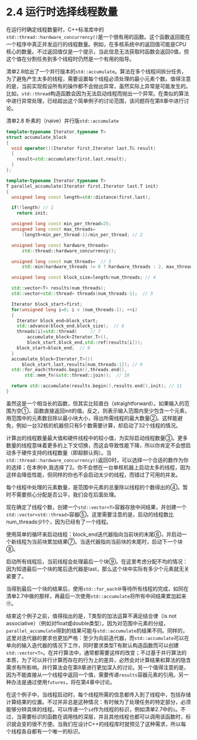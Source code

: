 # 2.4 运行时选择线程数量

在运行时确定线程数量时，C++标准库中的`std::thread::hardware_concurrency()`是一个很有用的函数。这个函数返回能在一个程序中真正并发运行的线程数量。例如，在多核系统中的返回值可能是CPU核心的数量。不过返回值仅是一个提示，当此信息无法获取时函数会返回0值，但这个值在分割任务到多个线程时仍然是一个有用的指导。

清单2.8给出了一个并行版本的`std::accumulate`。算法在多个线程间拆分任务，为了避免产生太多的线程，需要设置每个线程必须处理的最小元素个数。值得注意的是，当前实现假设所有的操作都不会抛出异常，虽然实际上异常是可能发生的。比如，`std::thread`构造函数会因为无法启动线程而抛出一个异常。在类似的算法中进行异常处理，已经超出这个简单例子的讨论范围，该问题将在第8章中进行讨论。

清单2.8 朴素的（naive）并行版`std::accumulate`

```c++
template<typename Iterator,typename T>
struct accumulate_block
{
  void operator()(Iterator first,Iterator last,T& result)
  {
    result=std::accumulate(first,last,result);
  }
};

template<typename Iterator,typename T>
T parallel_accumulate(Iterator first,Iterator last,T init)
{
  unsigned long const length=std::distance(first,last);

  if(!length) // 1
    return init;

  unsigned long const min_per_thread=25;
  unsigned long const max_threads=
      (length+min_per_thread-1)/min_per_thread; // 2

  unsigned long const hardware_threads=
      std::thread::hardware_concurrency();

  unsigned long const num_threads=  // 3
      std::min(hardware_threads != 0 ? hardware_threads : 2, max_threads);

  unsigned long const block_size=length/num_threads; // 4

  std::vector<T> results(num_threads);
  std::vector<std::thread> threads(num_threads-1);  // 5

  Iterator block_start=first;
  for(unsigned long i=0; i < (num_threads-1); ++i)
  {
    Iterator block_end=block_start;
    std::advance(block_end,block_size);  // 6
    threads[i]=std::thread(     // 7
        accumulate_block<Iterator,T>(),
        block_start,block_end,std::ref(results[i]));
    block_start=block_end;  // 8
  }
  accumulate_block<Iterator,T>()(
      block_start,last,results[num_threads-1]); // 9
  std::for_each(threads.begin(),threads.end(),
       std::mem_fn(&std::thread::join));  // 10

  return std::accumulate(results.begin(),results.end(),init); // 11
}
```

虽然这是一个相当长的函数，但其实比较直白（straightforward）。如果输入的范围为空①，函数直接返回init的值。反之，则表示输入范围内至少包含一个元素，用范围中的元素数目除以最小块大小，得出所需线程的最大数量②。这样能避免，例如一台32核的机器但只有5个数需要计算，却启动了32个线程的情况。

计算出的线程数量最大值和硬件线程中的较小值，为实际启动线程数量③。更多数量的线程意味着更多的上下文切换，而这会导致性能下降，所以你肯定不会想启动多于硬件支持的线程数量（即超额认购）。当`std::thread::hardware_concurrency()`返回0时，可以选择一个合适的数作为你的选择；在本例中,我选择了2。你不会想在一台单核机器上启动太多的线程，因为这样会降低性能，但同样的你也不会启动太少的线程，而错过了可用的并发。

每个线程中处理的元素数量，是范围中元素的总量除以线程的个数得出的④。暂时不需要担心分配是否公平，我们会在后面处理。

现在确定了线程个数，创建一个`std::vector<T>`容器存放中间结果，并创建一个`std::vector<std::thread>`容器⑤。这里需要注意的是，启动的线程数比num_threads少1个，因为已经有了一个线程。

使用简单的循环来启动线程：block_end迭代器指向当前块的末尾⑥，并启动一个新线程为当前块累加结果⑦。当迭代器指向当前块的末尾时，启动下一个块⑧。

启动所有线程后，当前线程会处理最后一个块⑨。在这里考虑分配不均的情况：因为知道最后一个块的尾后迭代器是last，那么这个块中实际有多少个元素就无关紧要了。

当得到最后一个块的结果后，使用`std::for_each`⑩等待所有线程的完成，如同在清单2.7中做的那样，再最后一次使用`std::accumulate`将所有中间结果累加起来⑪。

结束这个例子之前，值得指出的是，T类型的加法运算不满足结合律（is not associative）（例如对float或double类型）。因为对范围中元素的分组，`parallel_accumulate`得到的结果可能与`std::accumulate`的结果不同。同样的，这里对迭代器的要求也更加严格：至少为向前迭代器，而`std::accumulate`可以在单向的输入迭代器的情况下工作，同时要求类型T有默认构造函数而可以创建`std::vector<T>`。在并行算法中，通常都需要这样的改变；不过基于并行算法的本质，为了可以并行计算而存在的行为上的差异，必然会对计算结果和算法的隐含需求有所影响。并行算法会在第8章进行更加深入的讨论。另一个值得注意的是，因为不能直接从一个线程中返回一个值，需要传递`results`容器元素的引用。另一种办法是通过使用`futures`，将在第4章中讨论。

在这个例子中，当线程启动时，每个线程所需的信息都传入到了线程中，包括存储计算结果的位置。不过并非总是这种情况：有时候为了处理任务的特定部分，必须能够分辨具体的线程。可以传递一个`id`作为线程的标识，例如清单2.7中的`i`。不过，当需要标识的函数在调用栈的深层，并且其他线程也都可以调用该函数时，标识就会变的很不方便。当我们在设计C++的线程库时就预见了这种需求，所以每个线程各自都有一个唯一的标识。